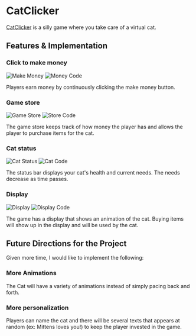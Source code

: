 # CatClicker

[CatClicker](https://mike591.github.io/CatClicker/) is a silly game where you take care of a virtual cat.

## Features & Implementation

### Click to make money

![Make Money](docs/screenshots/money.png)
![Money Code](docs/screenshots/money_code.png)

Players earn money by continuously clicking the make money button.

### Game store

![Game Store](docs/screenshots/store.png)
![Store Code](docs/screenshots/store_code.png)

The game store keeps track of how money the player has and allows the player to purchase items for the cat.

### Cat status

![Cat Status](docs/screenshots/status.png)
![Cat Code](docs/screenshots/cat_code.png)

The status bar displays your cat's health and current needs. The needs decrease as time passes.

### Display

![Display](docs/screenshots/display.png)
![Display Code](docs/screenshots/draw_code.png)

The game has a display that shows an animation of the cat. Buying items will show up in the display and will be used by the cat.


## Future Directions for the Project

Given more time, I would like to implement the following:

### More Animations

The Cat will have a variety of animations instead of simply pacing back and forth.

### More personalization

Players can name the cat and there will be several texts that appears at random (ex: Mittens loves you!) to keep the player invested in the game.
